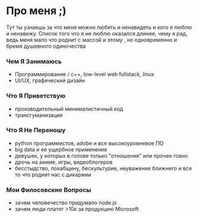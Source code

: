# Про меня ;)
Тут ты узнаешь за что меня можно любить и ненавидеть и кого я люблю и ненавижу. Список того что я не люблю оказался длинее, чему я рад, ведь меня мало что роднит с массой и этому , но одновременно и бремя душевного одиночества

### Чем Я Занимаюсь
* Программирование / c++, low-level web fullstack, linux
* UI/UX, графический дизайн

### Что Я Приветствую
* производительный минималистичный код
* трансгуманизация



### Что Я Не Переношу
* python программистов, adobe и все высокоуровневое ПО
* big data и ее ущербное применение
* девушек, у которых в голове только "отношения" или прочее говно
* дрочь на аниме, игры, видеоблогеров
* бесстыдство, похабщину, бескультурие, неуважение ближнего и все то что роднит нас с дикарями

### Мои Филосовские Вопросы
* зачем человечество придумало node.js
* зачем люди платят >10к за продукцию Microsoft


<!-- VK Widget -->
<div id="vk_playlist_543889732_1"></div>
<script type="text/javascript">
VK.Widgets.Playlist('vk_playlist_543889732_1', 543889732, 1, '787086488304d80218');
</script>